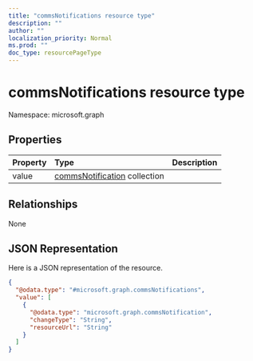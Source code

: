 ```yaml
---
title: "commsNotifications resource type"
description: ""
author: ""
localization_priority: Normal
ms.prod: ""
doc_type: resourcePageType
---
```


# commsNotifications resource type


Namespace: microsoft.graph



## Properties
|Property|Type|Description|
|:---|:---|:---|
|value|[commsNotification](../resources/commsnotification.md) collection||

## Relationships
None

## JSON Representation
Here is a JSON representation of the resource.
<!-- {
  "blockType": "resource",
  "@odata.type": "microsoft.graph.commsNotifications"
}
-->
``` json
{
  "@odata.type": "#microsoft.graph.commsNotifications",
  "value": [
    {
      "@odata.type": "microsoft.graph.commsNotification",
      "changeType": "String",
      "resourceUrl": "String"
    }
  ]
}
```

